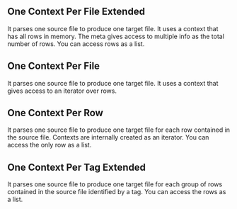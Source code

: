 ## One Context Per File Extended

It parses one source file to produce one target file.
It uses a context that has all rows in memory.
The meta gives access to multiple info as the total number of rows.
You can access rows as a list.

## One Context Per File

It parses one source file to produce one target file.
It uses a context that gives access to an iterator over rows.

## One Context Per Row

It parses one source file to produce one target file for each row contained in the source file.
Contexts are internally created as an iterator.
You can access the only row as a list.

## One Context Per Tag Extended

It parses one source file to produce one target file for each group of rows contained in the source file identified by a tag.
You can access the rows as a list.
